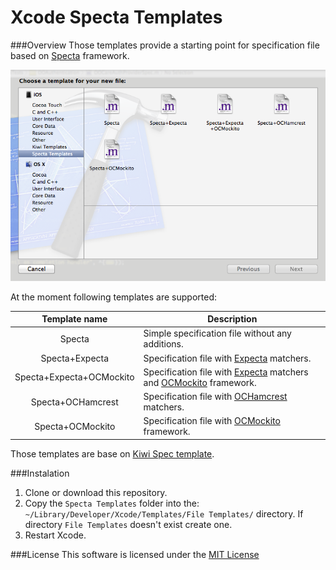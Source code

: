 # Xcode Specta Templates

###Overview
Those templates provide a starting point for specification file based on [Specta](https://github.com/specta/Specta) framework.

![Xcode Screenshot](https://github.com/mtynior/SpectaXcodeTemplates/raw/master/screenshots/Xcode_Specta_Templates.png)


At the moment following templates are supported:

|       Template name      |                            Description                            |
|:------------------------:|-------------------------------------------------------------------|
| Specta                   | Simple specification file without any additions.                  |
| Specta+Expecta           | Specification file with [Expecta](https://github.com/specta/Expecta) matchers.|
| Specta+Expecta+OCMockito | Specification file with [Expecta](https://github.com/specta/Expecta) matchers and [OCMockito](hhttps://github.com/jonreid/OCMockito) framework. |
| Specta+OCHamcrest        | Specification file with [OCHamcrest](https://github.com/hamcrest/OCHamcrest) matchers.                      |
| Specta+OCMockito         | Specification file with [OCMockito](hhttps://github.com/jonreid/OCMockito) framework.                      |


Those templates are base on [Kiwi Spec template](https://github.com/allending/Kiwi/tree/master/Xcode%20Templates).

###Instalation
1. Clone or download this repository.
2. Copy the `Specta Templates` folder into the: `~/Library/Developer/Xcode/Templates/File Templates/` directory. If directory `File Templates` doesn't exist create one.
3. Restart Xcode.

###License
This software is licensed under the [MIT License](https://github.com/mtynior/SpectaXcodeTemplates/raw/master/LICENSE)